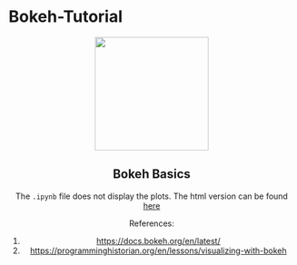 # Bokeh-Tutorial
<center><img src = 'https://static.bokeh.org/branding/logos/bokeh-logo.svg' width = 200>
  

## Bokeh Basics
The `.ipynb` file does not display the plots. The html version can be found [here](https://tauseef1234.github.io/Bokeh_Basics.html)

References:
1. https://docs.bokeh.org/en/latest/
2. https://programminghistorian.org/en/lessons/visualizing-with-bokeh
